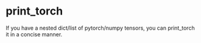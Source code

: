 # print_torch

If you have a nested dict/list of pytorch/numpy tensors, you can print_torch it in a concise manner.